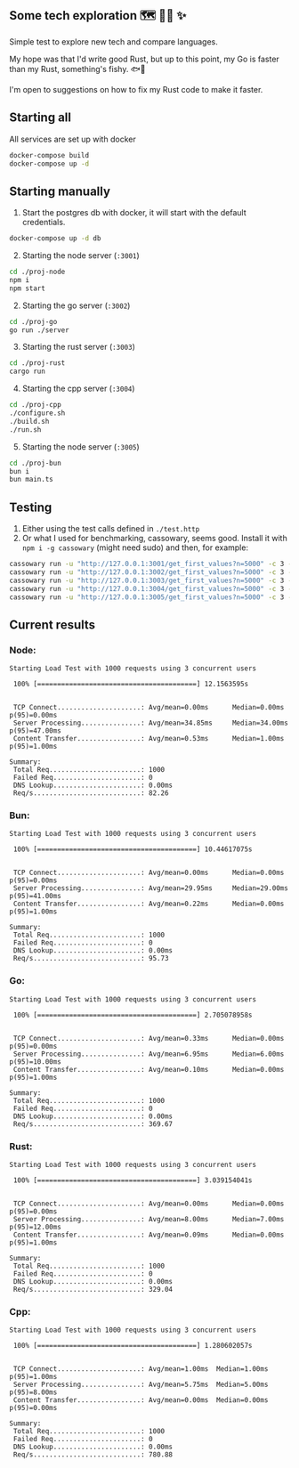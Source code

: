 ## Some tech exploration 🗺️ 🕵🏻 ✨
Simple test to explore new tech and compare languages.

My hope was that I'd write good Rust, but up to this point, my Go is faster than my Rust, something's fishy. 🐟🥹

I'm open to suggestions on how to fix my Rust code to make it faster.

## Starting all
All services are set up with docker
```bash
docker-compose build
docker-compose up -d
```

## Starting manually
1. Start the postgres db with docker, it will start with the default credentials.
```bash
docker-compose up -d db
```

2. Starting the node server (`:3001`)
```bash
cd ./proj-node
npm i
npm start
```

2. Starting the go server (`:3002`)
```bash
cd ./proj-go
go run ./server
```

3. Starting the rust server (`:3003`)
```bash
cd ./proj-rust
cargo run
```

4. Starting the cpp server (`:3004`)
```bash
cd ./proj-cpp
./configure.sh
./build.sh
./run.sh
```

5. Starting the node server (`:3005`)
```bash
cd ./proj-bun
bun i
bun main.ts
```

## Testing
1. Either using the test calls defined in `./test.http`
2. Or what I used for benchmarking, cassowary, seems good. Install it with `npm i -g cassowary` (might need sudo) and then, for example:
```bash
cassowary run -u "http://127.0.0.1:3001/get_first_values?n=5000" -c 3 -n 1300
cassowary run -u "http://127.0.0.1:3002/get_first_values?n=5000" -c 3 -n 1300
cassowary run -u "http://127.0.0.1:3003/get_first_values?n=5000" -c 3 -n 1300
cassowary run -u "http://127.0.0.1:3004/get_first_values?n=5000" -c 3 -n 1300
cassowary run -u "http://127.0.0.1:3005/get_first_values?n=5000" -c 3 -n 1300
```

## Current results
### Node:
```
Starting Load Test with 1000 requests using 3 concurrent users

 100% [========================================] 12.1563595s


 TCP Connect.....................: Avg/mean=0.00ms      Median=0.00ms   p(95)=0.00ms
 Server Processing...............: Avg/mean=34.85ms     Median=34.00ms  p(95)=47.00ms
 Content Transfer................: Avg/mean=0.53ms      Median=1.00ms   p(95)=1.00ms

Summary:
 Total Req.......................: 1000
 Failed Req......................: 0
 DNS Lookup......................: 0.00ms
 Req/s...........................: 82.26
```

### Bun:
```
Starting Load Test with 1000 requests using 3 concurrent users

 100% [========================================] 10.44617075s


 TCP Connect.....................: Avg/mean=0.00ms      Median=0.00ms   p(95)=0.00ms
 Server Processing...............: Avg/mean=29.95ms     Median=29.00ms  p(95)=41.00ms
 Content Transfer................: Avg/mean=0.22ms      Median=0.00ms   p(95)=1.00ms

Summary:
 Total Req.......................: 1000
 Failed Req......................: 0
 DNS Lookup......................: 0.00ms
 Req/s...........................: 95.73
```

### Go:
```
Starting Load Test with 1000 requests using 3 concurrent users

 100% [========================================] 2.705078958s


 TCP Connect.....................: Avg/mean=0.33ms      Median=0.00ms   p(95)=0.00ms
 Server Processing...............: Avg/mean=6.95ms      Median=6.00ms   p(95)=10.00ms
 Content Transfer................: Avg/mean=0.10ms      Median=0.00ms   p(95)=1.00ms

Summary:
 Total Req.......................: 1000
 Failed Req......................: 0
 DNS Lookup......................: 0.00ms
 Req/s...........................: 369.67
```

### Rust:
```
Starting Load Test with 1000 requests using 3 concurrent users

 100% [========================================] 3.039154041s


 TCP Connect.....................: Avg/mean=0.00ms      Median=0.00ms   p(95)=0.00ms
 Server Processing...............: Avg/mean=8.00ms      Median=7.00ms   p(95)=12.00ms
 Content Transfer................: Avg/mean=0.09ms      Median=0.00ms   p(95)=1.00ms

Summary:
 Total Req.......................: 1000
 Failed Req......................: 0
 DNS Lookup......................: 0.00ms
 Req/s...........................: 329.04
```

### Cpp:
```
Starting Load Test with 1000 requests using 3 concurrent users

 100% [========================================] 1.280602057s


 TCP Connect.....................: Avg/mean=1.00ms 	Median=1.00ms	p(95)=1.00ms
 Server Processing...............: Avg/mean=5.75ms 	Median=5.00ms	p(95)=8.00ms
 Content Transfer................: Avg/mean=0.00ms 	Median=0.00ms	p(95)=0.00ms

Summary:
 Total Req.......................: 1000
 Failed Req......................: 0
 DNS Lookup......................: 0.00ms
 Req/s...........................: 780.88

```
